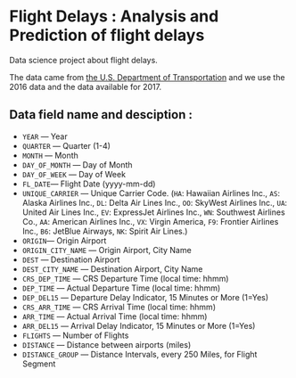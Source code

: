 # Flight Delays : Analysis and Prediction of flight delays

Data science project about flight delays.

The data came from  [the U.S. Department of Transportation](https://www.transtats.bts.gov/DL_SelectFields.asp?Table_ID=236) and we use the 2016 data and the data available for 2017.

## Data field name and desciption :
- `YEAR` — Year
- `QUARTER` — Quarter (1-4)
- `MONTH` — Month
- `DAY_OF_MONTH` — Day of Month
- `DAY_OF_WEEK` — Day of Week
- `FL_DATE`— Flight Date (yyyy-mm-dd)
- `UNIQUE_CARRIER` — Unique Carrier Code. (`HA`:	Hawaiian Airlines Inc., `AS`:	Alaska Airlines Inc., `DL`:	Delta Air Lines Inc., `OO`:	SkyWest Airlines Inc., `UA`:	United Air Lines Inc., `EV`:	ExpressJet Airlines Inc., `WN`:	Southwest Airlines Co., `AA`:	American Airlines Inc., `VX`:	Virgin America, `F9`:	Frontier Airlines Inc., `B6`:	JetBlue Airways, `NK`:	Spirit Air Lines.)
- `ORIGIN`— Origin Airport
- `ORIGIN_CITY_NAME` — Origin Airport, City Name
- `DEST` — Destination Airport
- `DEST_CITY_NAME` — Destination Airport, City Name
- `CRS_DEP_TIME` — CRS Departure Time (local time: hhmm)
- `DEP_TIME` — Actual Departure Time (local time: hhmm)
- `DEP_DEL15` — Departure Delay Indicator, 15 Minutes or More (1=Yes)
- `CRS_ARR_TIME` — CRS Arrival Time (local time: hhmm)
- `ARR_TIME` — Actual Arrival Time (local time: hhmm)
- `ARR_DEL15` — Arrival Delay Indicator, 15 Minutes or More (1=Yes)
- `FLIGHTS` — Number of Flights
- `DISTANCE` — Distance between airports (miles)
- `DISTANCE_GROUP` — Distance Intervals, every 250 Miles, for Flight Segment
